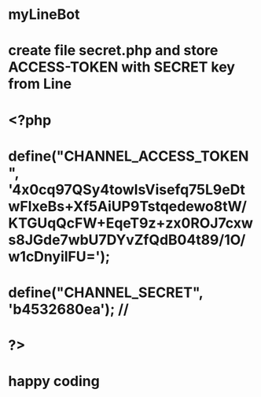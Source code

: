 # myLineBot #
# create file secret.php and store ACCESS-TOKEN with SECRET key from Line
# 
# <?php
# define("CHANNEL_ACCESS_TOKEN", '4x0cq97QSy4towlsVisefq75L9eDtwFlxeBs+Xf5AiUP9Tstqedewo8tW/KTGUqQcFW+EqeT9z+zx0ROJ7cxws8JGde7wbU7DYvZfQdB04t89/1O/w1cDnyilFU=');
# define("CHANNEL_SECRET", 'b4532680ea');  // 
# ?>

#
#
# happy coding
